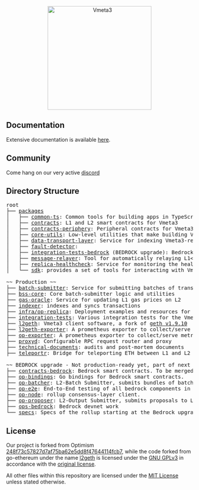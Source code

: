 <div align="center">
  <a href="https://vmeta3.gitbook.io/welcome-to-vmeta3"><img alt="Vmeta3" src="https://storage.googleapis.com/vmeta3/logo.jpg" width=280></a>
  <br />
</div>

## Documentation

Extensive documentation is available [here](https://vmeta3.gitbook.io/welcome-to-vmeta3).

## Community

Come hang on our very active [discord](https://discord.gg/vmeta3)

## Directory Structure

<pre>
root
├── <a href="./packages">packages</a>
│   ├── <a href="./packages/common-ts">common-ts</a>: Common tools for building apps in TypeScript
│   ├── <a href="./packages/contracts">contracts</a>: L1 and L2 smart contracts for Vmeta3
│   ├── <a href="./packages/contracts-periphery">contracts-periphery</a>: Peripheral contracts for Vmeta3
│   ├── <a href="./packages/core-utils">core-utils</a>: Low-level utilities that make building Vmeta3 easier
│   ├── <a href="./packages/data-transport-layer">data-transport-layer</a>: Service for indexing Vmeta3-related L1 data
│   ├── <a href="./packages/fault-detector">fault-detector</a>:
│   ├── <a href="./packages/integration-tests-bedrock">integration-tests-bedrock</a> (BEDROCK upgrade): Bedrock integration tests.
│   ├── <a href="./packages/message-relayer">message-relayer</a>: Tool for automatically relaying L1<>L2 messages in development
│   ├── <a href="./packages/replica-healthcheck">replica-healthcheck</a>: Service for monitoring the health of a replica node
│   └── <a href="./packages/sdk">sdk</a>: provides a set of tools for interacting with Vmeta3

~~ Production ~~
├── <a href="./batch-submitter">batch-submitter</a>: Service for submitting batches of transactions and results to L1
├── <a href="./bss-core">bss-core</a>: Core batch-submitter logic and utilities
├── <a href="./gas-oracle">gas-oracle</a>: Service for updating L1 gas prices on L2
├── <a href="./indexer">indexer</a>: indexes and syncs transactions
├── <a href="./infra/op-replica">infra/op-replica</a>: Deployment examples and resources for running an Vmeta3 replica
├── <a href="./integration-tests">integration-tests</a>: Various integration tests for the Vmeta3 network
├── <a href="./l2geth">l2geth</a>: Vmeta3 client software, a fork of <a href="https://github.com/ethereum/go-ethereum/tree/v1.9.10">geth v1.9.10</a>  (deprecated for BEDROCK upgrade)
├── <a href="./l2geth-exporter">l2geth-exporter</a>: A prometheus exporter to collect/serve metrics from an L2 geth node
├── <a href="./op-exporter">op-exporter</a>: A prometheus exporter to collect/serve metrics from an Vmeta3 node
├── <a href="./proxyd">proxyd</a>: Configurable RPC request router and proxy
├── <a href="./technical-documents">technical-documents</a>: audits and post-mortem documents
├── <a href="./teleportr">teleportr</a>: Bridge for teleporting ETH between L1 and L2 at low cost

~~ BEDROCK upgrade - Not production-ready yet, part of next major upgrade ~~
├── <a href="./contracts-bedrock">contracts-bedrock</a>: Bedrock smart contracts. To be merged with ./packages/contracts.
├── <a href="./op-bindings">op-bindings</a>: Go bindings for Bedrock smart contracts.
├── <a href="./op-batcher">op-batcher</a>: L2-Batch Submitter, submits bundles of batches to L1
├── <a href="./op-e2e">op-e2e</a>: End-to-End testing of all bedrock components in Go
├── <a href="./op-node">op-node</a>: rollup consensus-layer client.
├── <a href="./op-proposer">op-proposer</a>: L2-Output Submitter, submits proposals to L1
├── <a href="./ops-bedrock">ops-bedrock</a>: Bedrock devnet work
└── <a href="./specs">specs</a>: Specs of the rollup starting at the Bedrock upgrade
</pre>


## License

Our project is forked from Optimism [248f73c57827d7af75ba62e5dd8f47644114fcb7](https://github.com/ethereum-optimism/optimism/commit/248f73c57827d7af75ba62e5dd8f47644114fcb7), while the code forked from go-ethereum under the name [l2geth](https://github.com/ethereum-optimism/optimism/tree/master/l2geth) is licensed under the [GNU GPLv3](https://gist.github.com/kn9ts/cbe95340d29fc1aaeaa5dd5c059d2e60) in accordance with the [original license](https://github.com/ethereum/go-ethereum/blob/master/COPYING).

All other files within this repository are licensed under the [MIT License](https://github.com/VMETA3/vmeta3-chain/blob/master/LICENSE) unless stated otherwise.
